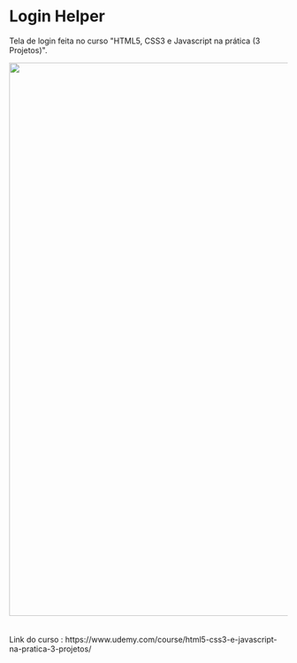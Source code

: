 # <h1>Login Helper</h1>
Tela de login feita no curso "HTML5, CSS3 e Javascript na prática (3 Projetos)".
<div align="center">
<img src="https://user-images.githubusercontent.com/77891434/132013749-110f1045-e72f-4ee1-89d3-76a8d346564f.png" width="1000px" />
</div>
</br> </br>
Link do curso : https://www.udemy.com/course/html5-css3-e-javascript-na-pratica-3-projetos/
